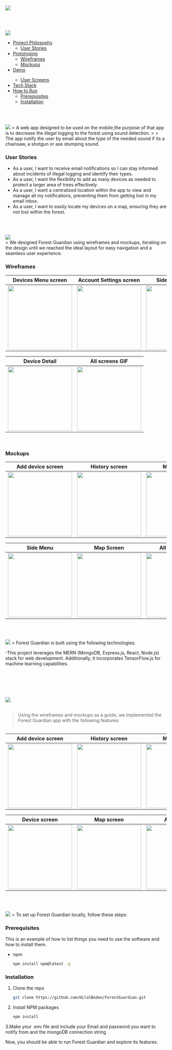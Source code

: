 <img src="./readme/title1.svg"/>

<br><br>

<img src="./readme/title7.svg"/>

<ul dir="auto">
  <li><a href="#project-philosophy">Project Philosophy</a>
    <ul dir="auto">
      <li><a href="#user-stories">User Stories</a></li>
    </ul>
  </li>
  <li><a href="#prototyping">Prototyping</a>
    <ul dir="auto">
      <li><a href="#wireframes">Wireframes</a></li>
      <li><a href="#mockups">Mockups</a></li>
    </ul>
  </li>
  <li><a href="#Demo">Demo</a></li>
    <ul dir="auto">
      <li><a href="#user-screens">User Screens</a></li>
    </ul>
  <li><a href="#tech-stack">Tech Stack</a></li>
  <li><a href="#how-to-run">How to Run</a>
    <ul dir="auto">
      <li><a href="#prerequisites">Prerequisites</a></li>
      <li><a href="#installation">Installation</a></li>
    </ul>
  </li>
</ul>

<br><br>


<!-- project philosophy -->
<img src="./readme/title2.svg"/>
<a id="project-philosophy"></a>
> A web app designed to be used on the mobile,the purpose of that app is to decrease the illegal logging to the forest using sound detection.
>
> The app notify the user by email about the type of the needed sound if its a chainsaw, a shotgun or axe stumping sound.

### User Stories
<a id="#user-stories">
  
- As a user, I want to receive email notifications so I can stay informed about incidents of illegal logging and identify their types.
- As a user, I want the flexibility to add as many devices as needed to protect a larger area of trees effectively.
- As a user, I want a centralized location within the app to view and manage all my notifications, preventing them from getting lost in my email inbox.
- As a user,  I want to easily locate my devices on a map, ensuring they are not lost within the forest.

<br><br>

<!-- Prototyping -->
<img src="./readme/title3.svg"/>
<a id="prototyping"></a>
<br/>
> We designed Forest Guardian using wireframes and mockups, iterating on the design until we reached the ideal layout for easy navigation and a seamless user experience.

### Wireframes
| Devices Menu screen | Account Settings screen | SideMenu screen |
| ---| ---| ---|
| <img src="./readme/pictures/wfDevicesMenu.png" width="200"/> | <img src="./readme/pictures/wfAccountSettings.png" width="200"/> | <img src="./readme/pictures/wfSideMenu.png" width="200"/> | 

| Device Detail | All screens GIF |
| --- | --- |
| <img src="./readme/pictures/wfDevices.png" width="200"/> | <img src="./readme/pictures/smallwireframes.gif" width="200"/> |

<br/>

### Mockups
| Add device screen | History screen | Main screen |
| --- | --- | --- | 
| <img src="./readme/pictures/bAddNewDevice.png" width="200"/> | <img src="./readme/pictures/bAlldevicesHistory.png" width="200"/> | <img src="./readme/pictures/bmain.png" width="200"/> |

 | Side Menu  | Map Screen | All screens GIF |
| ---| ---| --- |
| <img src="./readme/pictures/bsidemenu.png" width="200"/> | <img src="./readme/pictures/bmap.png" width="200"/> | <img src="./readme/pictures/mockupsmall.gif" width="200"/> |

<br><br>

<!-- Tech stack -->
<img src="./readme/title5.svg"/>
<a id="tech-stack"></a>
>  Forest Guardian is built using the following technologies:

-This project leverages the MERN (MongoDB, Express.js, React, Node.js) stack for web development. Additionally, it incorporates TensorFlow.js for machine learning capabilities.


<br><br>
<br><br>

<!-- Demo -->
<img src="./readme/title4.svg"/>
<a id="Demo"></a>
<br><br>

> Using the wireframes and mockups as a guide, we implemented the Forest Guardian app with the following features:
<br><br>
<a id="user-screens"></a>


| Add device screen | History screen | Main screen |
| --- | --- | --- |
| <img src="./readme/pictures/login.png" width="200"/> | <img src="./readme/pictures/mainLight.png" width="200"/> | <img src="./readme/pictures/mainDark.png" width="200"/>|

| Device screen | Map screen | All screens |
| --- | --- | --- |
|<img src="./readme/pictures/deviceDetails.png" width="200"/> | <img src="./readme/pictures/map.png" width="200"/> | <img src="./readme/pictures/ForestGuardianFinal.gif" width="200"/> |


<br><br>



<!-- How to run -->
<img src="./readme/title6.svg"/>
<a id="how-to-run"></a>
> To set up Forest Guardian locally, follow these steps:

### Prerequisites

This is an example of how to list things you need to use the software and how to install them.
* npm
  ```sh
  npm install npm@latest -g
  ```

### Installation
1. Clone the repo
   ```sh
   git clone https://github.com/HilalBodon/ForestGuardian.git
   ```
2. Install NPM packages
   ```sh
   npm install
   ```
3.Make your .env file and include your Email and password you want to notify from and the mongoDB connection string

Now, you should be able to run Forest Guardian and explore its features.
